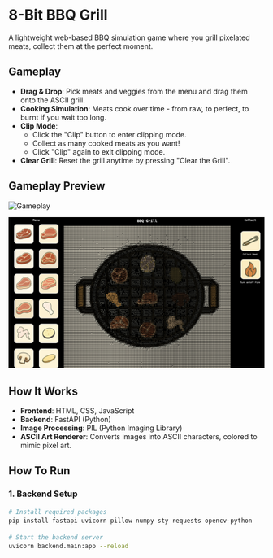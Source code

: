 # 8-Bit BBQ Grill

A lightweight web-based BBQ simulation game where you grill pixelated meats, collect them at the perfect moment.

## Gameplay

- **Drag & Drop**: Pick meats and veggies from the menu and drag them onto the ASCII grill.
- **Cooking Simulation**: Meats cook over time - from raw, to perfect, to burnt if you wait too long.
- **Clip Mode**: 
  - Click the "Clip" button to enter clipping mode.
  - Collect as many cooked meats as you want!
  - Click "Clip" again to exit clipping mode.
- **Clear Grill**: Reset the grill anytime by pressing "Clear the Grill".

## Gameplay Preview
![Gameplay](/gameplay/gameplay.gif)

![Gameplay Preview](/gameplay/img2.png)

## How It Works
- **Frontend**: HTML, CSS, JavaScript
- **Backend**: FastAPI (Python)
- **Image Processing**: PIL (Python Imaging Library)
- **ASCII Art Renderer**: Converts images into ASCII characters, colored to mimic pixel art.

## How To Run
### 1. Backend Setup

```bash
# Install required packages
pip install fastapi uvicorn pillow numpy sty requests opencv-python

# Start the backend server
uvicorn backend.main:app --reload
